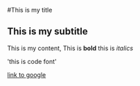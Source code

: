 

#This is my title
## This is my subtitle

This is my content, This is **bold** this is *italics*

'this is code font'

[link to google](https://google.ca/)